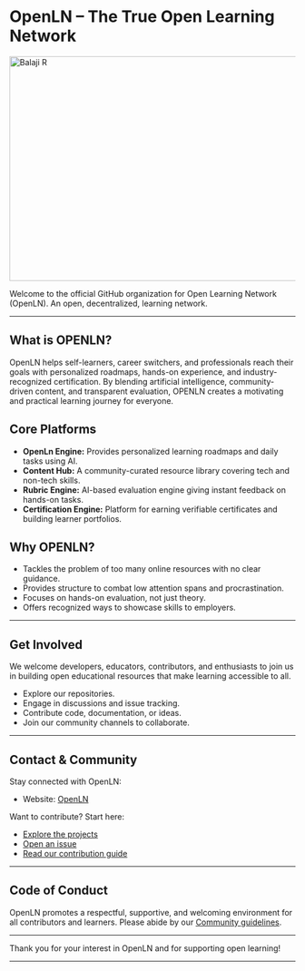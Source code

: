 # OpenLN – The True Open Learning Network
<img width="1584" height="396" alt="Balaji R" src="https://github.com/user-attachments/assets/7820bfec-ae8a-4f9a-9f4d-1aee4e2047db" />


Welcome to the official GitHub organization for Open Learning Network (OpenLN). An open, decentralized, learning network.

***

## What is OPENLN?

OpenLN helps self-learners, career switchers, and professionals reach their goals with personalized roadmaps, hands-on experience, and industry-recognized certification. By blending artificial intelligence, community-driven content, and transparent evaluation, OPENLN creates a motivating and practical learning journey for everyone.

## Core Platforms

- **OpenLn Engine:** Provides personalized learning roadmaps and daily tasks using AI.
- **Content Hub:** A community-curated resource library covering tech and non-tech skills.
- **Rubric Engine:** AI-based evaluation engine giving instant feedback on hands-on tasks.
- **Certification Engine:** Platform for earning verifiable certificates and building learner portfolios.

## Why OPENLN?

- Tackles the problem of too many online resources with no clear guidance.
- Provides structure to combat low attention spans and procrastination.
- Focuses on hands-on evaluation, not just theory.
- Offers recognized ways to showcase skills to employers.

***

## Get Involved

We welcome developers, educators, contributors, and enthusiasts to join us in building open educational resources that make learning accessible to all.

- Explore our repositories.
- Engage in discussions and issue tracking.
- Contribute code, documentation, or ideas.
- Join our community channels to collaborate.

***

## Contact & Community

Stay connected with OpenLN:

- Website: [OpenLN](https://openln.pages.dev)
  
Want to contribute? Start here:
- [Explore the projects](https://github.com/orgs/Open-ln/repositories)
- [Open an issue](https://github.com/Open-ln/openln-engine/issues)
- [Read our contribution guide](https://github.com/Open-ln/openln-docs)

***

## Code of Conduct

OpenLN promotes a respectful, supportive, and welcoming environment for all contributors and learners. Please abide by our [Community guidelines](https://github.com/Open-ln/openln-community).

***

Thank you for your interest in OpenLN and for supporting open learning!

***
